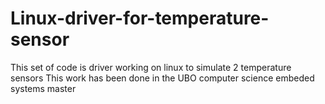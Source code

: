 # Linux-driver-for-temperature-sensor
This set of code is driver working on linux to simulate 2 temperature sensors 
This work has been done in the UBO computer science embeded systems master 
